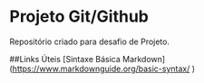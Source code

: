 # Projeto Git/Github
Repositório criado para desafio  de Projeto.

##Links Úteis
[Sintaxe Básica Markdown] (https://www.markdownguide.org/basic-syntax/ )


